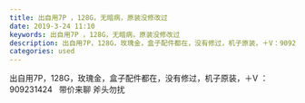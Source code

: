 ```yaml
---
title: 出自用7P ，128G，无暗病，原装没修改过
date: 2019-3-24 11:10
keywords: 出自用7P ，128G，无暗病，原装没修改过
description: 出自用7P，128G，玫瑰金，盒子配件都在，没有修过，机子原装，＋V：909231424  带价来聊斧头勿扰
categories: used
---
```

<td class="t_f" id="postmessage_3295834">

出自用7P，128G，玫瑰金，盒子配件都在，没有修过，机子原装，＋V ：909231424   带价来聊 斧头勿扰</td>
